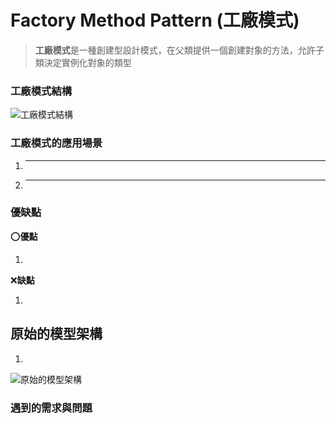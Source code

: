 # Factory Method Pattern (工廠模式)

> **工廠模式**是一種創建型設計模式，在父類提供一個創建對象的方法，允許子類決定實例化對象的類型

### 工廠模式結構

![工廠模式結構]()

### 工廠模式的應用場景

1. ****
    >
2. ****
    >

### 優缺點

:o:**優點**

1.

:x:**缺點**

1.

## 原始的模型架構

1.

![原始的模型架構]()

### 遇到的需求與問題

